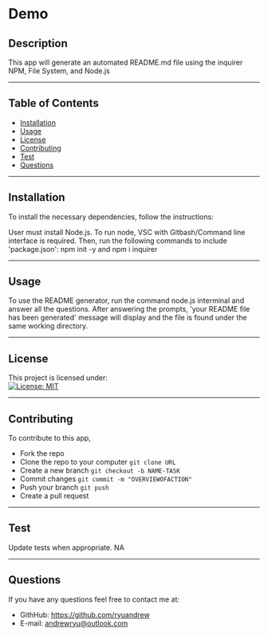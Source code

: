 # Demo
## Description
This app will generate an automated README.md file using the inquirer NPM, File System, and Node.js

---
## Table of Contents

  - [Installation](#installation)
  - [Usage](#usage)
  - [License <a name = "license"></a>](#license-)
  - [Contributing](#contributing)
  - [Test](#test)
  - [Questions](#questions)

---
## Installation
To install the necessary dependencies, follow the instructions:

User must install Node.js. To run node, VSC with Gitbash/Command line interface is required. Then, run the following commands to include 'package.json': npm init -y and npm i inquirer

---
## Usage
To use the README generator, run the command node.js interminal and answer all the questions. After answering the prompts, 'your README file has been generated' message will display and the file is found under the same working directory.

---
## License <a name = "license"></a>
This project is licensed under:  
[![License: MIT](https://img.shields.io/badge/License-MIT-yellow.svg)](https://img.shields.io/badge/License-MIT-yellow.svg)

---
## Contributing
To contribute to this app, 
* Fork the repo
* Clone the repo to your computer ```git clone URL```
* Create a new branch ```git checkout -b NAME-TASK```
* Commit changes ```git commit -m "OVERVIEWOFACTION"```
* Push your branch ```git push```
* Create a pull request

---
## Test
Update tests when appropriate.
NA

---
## Questions
If you have any questions feel free to contact me at:
* GithHub: https://github.com/ryuandrew
* E-mail: andrewryu@outlook.com
    